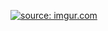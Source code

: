 <a href="http://imgur.com/49ikW52"><img src="http://i.imgur.com/49ikW52.png" title="source: imgur.com" /></a>
